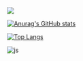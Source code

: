 <img src="https://capsule-render.vercel.app/api?type=waving&color=ffffff&height=170&section=header&text=welcome to my word&fontSize=45" />

[![Anurag's GitHub stats](https://github-readme-stats.vercel.app/api?username=kim-jinho1)](https://github.com/anuraghazra/github-readme-stats)

[![Top Langs](https://github-readme-stats.vercel.app/api/top-langs/?username=kim-jinho1)](https://github.com/anuraghazra/github-readme-stats)


![js](https://img.shields.io/badge/JavaScript-F7DF1E?style=for-the-badge&logo=JavaScript&logoColor=white)